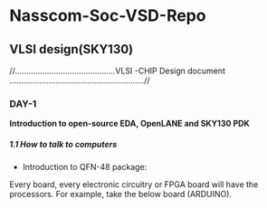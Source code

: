 # Nasscom-Soc-VSD-Repo
## VLSI design(SKY130)
//............................................VLSI -CHIP Design document ...........................................................//

### DAY-1

**Introduction to open-source  EDA, OpenLANE and SKY130 PDK**

##### 1.1	How to talk to computers
   
* Introduction to QFN-48 package:

Every board, every electronic circuitry or FPGA board will have the processors. For example, take the below board (ARDUINO).

